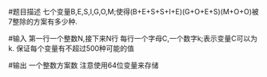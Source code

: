 #题目描述
七个变量B,E,S,I,G,O,M;使得(B+E+S+S+I+E)(G+O+E+S)(M+O+O)被7整除的方案有多少种.

#输入
第一行一个整数N,接下来N行
每行一个字母C,一个数字k;表示变量C可以为k.
保证每个变量有不超过500种可能的值

#输出
一个整数方案数
注意使用64位变量来存储
